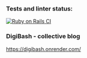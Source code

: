 ### Tests and linter status:
[![Ruby on Rails CI](https://github.com/khamitskiy-vlad/rails-project-64/actions/workflows/rubyonrails.yml/badge.svg)](https://github.com/khamitskiy-vlad/rails-project-64/actions/workflows/rubyonrails.yml)

### DigiBash - collective blog
https://digibash.onrender.com/
